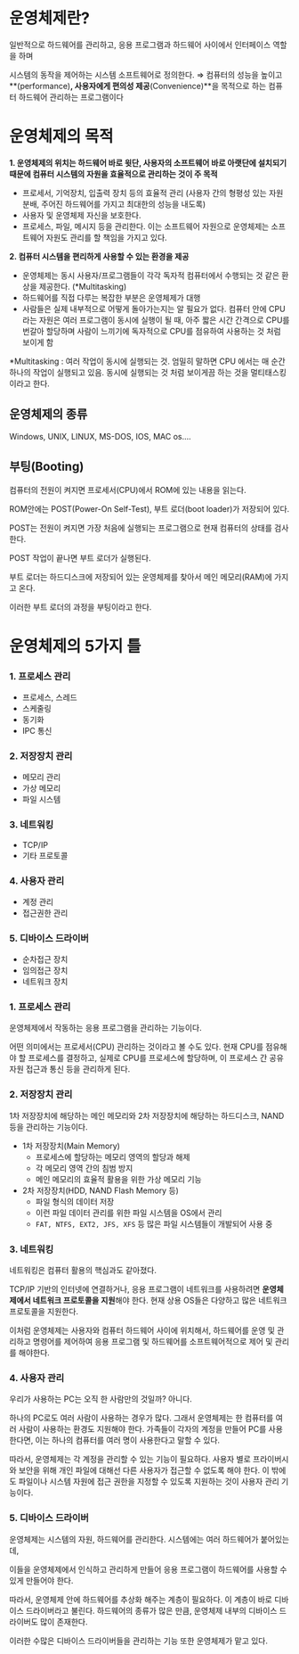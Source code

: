 # 운영체제란?

일반적으로 하드웨어를 관리하고, 응용 프로그램과 하드웨어 사이에서 인터페이스 역할을 하며 

시스템의 동작을 제어하는 시스템 소프트웨어로 정의한다.
⇒ 컴퓨터의 성능을 높이고**(performance)**, 사용자에게 편의성 제공**(Convenience)**을 목적으로 하는 컴퓨터 하드웨어 관리하는 프로그램이다

# **운영체제의 목적**

**1. 운영체제의 위치는 하드웨어 바로 윗단, 사용자의 소프트웨어 바로 아랫단에 설치되기 때문에 컴퓨터 시스템의 자원을 효율적으로 관리하는 것이 주 목적**

- 프로세서, 기억장치, 입출력 장치 등의 효율적 관리 (사용자 간의 형평성 있는 자원 분배, 주어진 하드웨어를 가지고 최대한의 성능을 내도록)
- 사용자 및 운영체제 자신을 보호한다.
- 프로세스, 파일, 메시지 등을 관리한다. 이는 소프트웨어 자원으로 운영체제는 소프트웨어 자원도 관리를 할 책임을 가지고 있다.

**2. 컴퓨터 시스템을 편리하게 사용할 수 있는 환경을 제공**

- 운영체제는 동시 사용자/프로그램들이 각각 독자적 컴퓨터에서 수행되는 것 같은 환상을 제공한다. (*Multitasking)
- 하드웨어를 직접 다루는 복잡한 부분은 운영체제가 대행
- 사람들은 실제 내부적으로 어떻게 돌아가는지는 알 필요가 없다. 컴퓨터 안에 CPU라는 자원은 여러 프로그램이 동시에 실행이 될 때, 아주 짧은 시간 간격으로 CPU를 번갈아 할당하며 사람이 느끼기에 독자적으로 CPU를 점유하여 사용하는 것 처럼 보이게 함

*Multitasking : 여러 작업이 동시에 실행되는 것. 엄밀히 말하면 CPU 에서는 매 순간 하나의 작업이 실행되고 있음. 동시에 실행되는 것 처럼 보이게끔 하는 것을 멀티태스킹이라고 한다.

## 운영체제의 종류

Windows, UNIX, LINUX, MS-DOS, IOS, MAC os....

## 부팅(Booting)

컴퓨터의 전원이 켜지면 프로세서(CPU)에서 ROM에 있는 내용을 읽는다. 

ROM안에는 POST(Power-On Self-Test), 부트 로더(boot loader)가 저장되어 있다. 

POST는 전원이 켜지면 가장 처음에 실행되는 프로그램으로 현재 컴퓨터의 상태를 검사한다. 

POST 작업이 끝나면 부트 로더가 실행된다. 

부트 로더는 하드디스크에 저장되어 있는 운영체제를 찾아서 메인 메모리(RAM)에 가지고 온다. 

이러한 부트 로더의 과정을 부팅이라고 한다.

# 운영체제의 5가지 틀

### **1. 프로세스 관리**

- 프로세스, 스레드
- 스케줄링
- 동기화
- IPC 통신

### **2. 저장장치 관리**

- 메모리 관리
- 가상 메모리
- 파일 시스템

### **3. 네트워킹**

- TCP/IP
- 기타 프로토콜

### **4. 사용자 관리**

- 계정 관리
- 접근권한 관리

### **5. 디바이스 드라이버**

- 순차접근 장치
- 임의접근 장치
- 네트워크 장치

### 1. **프로세스 관리**

운영체제에서 작동하는 응용 프로그램을 관리하는 기능이다.

어떤 의미에서는 프로세서(CPU) 관리하는 것이라고 볼 수도 있다. 현재 CPU를 점유해야 할 프로세스를 결정하고, 실제로 CPU를 프로세스에 할당하며, 이 프로세스 간 공유 자원 접근과 통신 등을 관리하게 된다.

### 2. **저장장치 관리**

1차 저장장치에 해당하는 메인 메모리와 2차 저장장치에 해당하는 하드디스크, NAND 등을 관리하는 기능이다.

- 1차 저장장치(Main Memory)
    - 프로세스에 할당하는 메모리 영역의 할당과 해제
    - 각 메모리 영역 간의 침범 방지
    - 메인 메모리의 효율적 활용을 위한 가상 메모리 기능
- 2차 저장장치(HDD, NAND Flash Memory 등)
    - 파일 형식의 데이터 저장
    - 이런 파일 데이터 관리를 위한 파일 시스템을 OS에서 관리
    - `FAT, NTFS, EXT2, JFS, XFS` 등 많은 파일 시스템들이 개발되어 사용 중

### 3. **네트워킹**

네트워킹은 컴퓨터 활용의 핵심과도 같아졌다.

TCP/IP 기반의 인터넷에 연결하거나, 응용 프로그램이 네트워크를 사용하려면 **운영체제에서 네트워크 프로토콜을 지원**해야 한다. 현재 상용 OS들은 다양하고 많은 네트워크 프로토콜을 지원한다.

이처럼 운영체제는 사용자와 컴퓨터 하드웨어 사이에 위치해서, 하드웨어를 운영 및 관리하고 명령어를 제어하여 응용 프로그램 및 하드웨어를 소프트웨어적으로 제어 및 관리를 해야한다.

### 4. **사용자 관리**

우리가 사용하는 PC는 오직 한 사람만의 것일까? 아니다.

하나의 PC로도 여러 사람이 사용하는 경우가 많다. 그래서 운영체제는 한 컴퓨터를 여러 사람이 사용하는 환경도 지원해야 한다. 가족들이 각자의 계정을 만들어 PC를 사용한다면, 이는 하나의 컴퓨터를 여러 명이 사용한다고 말할 수 있다.

따라서, 운영체제는 각 계정을 관리할 수 있는 기능이 필요하다. 사용자 별로 프라이버시와 보안을 위해 개인 파일에 대해선 다른 사용자가 접근할 수 없도록 해야 한다. 이 밖에도 파일이나 시스템 자원에 접근 권한을 지정할 수 있도록 지원하는 것이 사용자 관리 기능이다.

### 5. **디바이스 드라이버**

운영체제는 시스템의 자원, 하드웨어를 관리한다. 시스템에는 여러 하드웨어가 붙어있는데, 

이들을 운영체제에서 인식하고 관리하게 만들어 응용 프로그램이 하드웨어를 사용할 수 있게 만들어야 한다.

따라서, 운영체제 안에 하드웨어를 추상화 해주는 계층이 필요하다. 이 계층이 바로 디바이스 드라이버라고 불린다. 하드웨어의 종류가 많은 만큼, 운영체제 내부의 디바이스 드라이버도 많이 존재한다.

이러한 수많은 디바이스 드라이버들을 관리하는 기능 또한 운영체제가 맡고 있다.